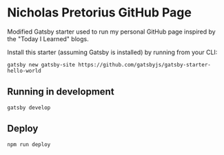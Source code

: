 # Nicholas Pretorius GitHub Page
Modified Gatsby starter used to run my personal GitHub page inspired by the "Today I Learned" blogs.

Install this starter (assuming Gatsby is installed) by running from your CLI:
```
gatsby new gatsby-site https://github.com/gatsbyjs/gatsby-starter-hello-world
```

## Running in development
`gatsby develop`

## Deploy
`npm run deploy`
